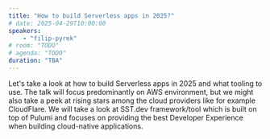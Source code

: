 ```yaml
---
title: "How to build Serverless apps in 2025?"
# date: 2025-04-29T10:00:00
speakers:
    - "filip-pyrek"
# room: "TODO"
# agenda: "TODO"
duration: "TBA"
---
```


Let's take a look at how to build Serverless apps in 2025 and what tooling to use. The talk will focus predominantly on AWS environment, but we might also take a peek at rising stars among the cloud providers like for example CloudFlare. We will take a look at SST.dev framework/tool which is built on top of Pulumi and focuses on providing the best Developer Experience when building cloud-native applications.
